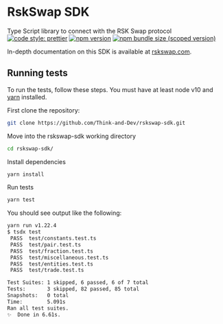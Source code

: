 # RskSwap SDK
Type Script library to connect with the RSK Swap protocol
[![code style: prettier](https://img.shields.io/badge/code_style-prettier-ff69b4.svg?style=flat-square)](https://github.com/prettier/prettier)
[![npm version](https://img.shields.io/npm/v/@thinkanddev/rskswap-sdk/latest.svg)](https://www.npmjs.com/package/@thinkanddev/rskswap-sdk/v/latest)
[![npm bundle size (scoped version)](https://img.shields.io/bundlephobia/minzip/@thinkanddev/rskswap-sdk/latest.svg)](https://bundlephobia.com/result?p=@thinkanddev/rskswap-sdk@latest)

In-depth documentation on this SDK is available at [rskswap.com](https://rskswap.com/docs/v2/SDK/getting-started/).

## Running tests

To run the tests, follow these steps. You must have at least node v10 and [yarn](https://yarnpkg.com/) installed.

First clone the repository:

```sh
git clone https://github.com/Think-and-Dev/rskswap-sdk.git
```

Move into the rskswap-sdk working directory

```sh
cd rskswap-sdk/
```

Install dependencies

```sh
yarn install
```

Run tests

```sh
yarn test
```

You should see output like the following:

```sh
yarn run v1.22.4
$ tsdx test
 PASS  test/constants.test.ts
 PASS  test/pair.test.ts
 PASS  test/fraction.test.ts
 PASS  test/miscellaneous.test.ts
 PASS  test/entities.test.ts
 PASS  test/trade.test.ts

Test Suites: 1 skipped, 6 passed, 6 of 7 total
Tests:       3 skipped, 82 passed, 85 total
Snapshots:   0 total
Time:        5.091s
Ran all test suites.
✨  Done in 6.61s.
```
